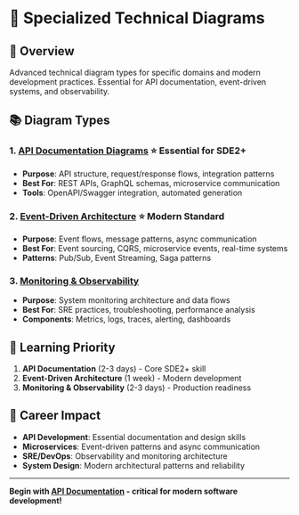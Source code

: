 # 🔧 Specialized Technical Diagrams

## 🎯 **Overview**

Advanced technical diagram types for specific domains and modern development practices. Essential for API documentation, event-driven systems, and observability.

## 📚 **Diagram Types**

### **1. [API Documentation Diagrams](./01-api-documentation.md)** ⭐ **Essential for SDE2+**

- **Purpose**: API structure, request/response flows, integration patterns
- **Best For**: REST APIs, GraphQL schemas, microservice communication
- **Tools**: OpenAPI/Swagger integration, automated generation

### **2. [Event-Driven Architecture](./02-event-driven.md)** ⭐ **Modern Standard**

- **Purpose**: Event flows, message patterns, async communication
- **Best For**: Event sourcing, CQRS, microservice events, real-time systems
- **Patterns**: Pub/Sub, Event Streaming, Saga patterns

### **3. [Monitoring & Observability](./03-monitoring-diagrams.md)**

- **Purpose**: System monitoring architecture and data flows
- **Best For**: SRE practices, troubleshooting, performance analysis
- **Components**: Metrics, logs, traces, alerting, dashboards

## 🚀 **Learning Priority**

1. **API Documentation** (2-3 days) - Core SDE2+ skill
2. **Event-Driven Architecture** (1 week) - Modern development
3. **Monitoring & Observability** (2-3 days) - Production readiness

## 💼 **Career Impact**

- **API Development**: Essential documentation and design skills
- **Microservices**: Event-driven patterns and async communication
- **SRE/DevOps**: Observability and monitoring architecture
- **System Design**: Modern architectural patterns and reliability

---

**Begin with [API Documentation](./01-api-documentation.md) - critical for modern software development!**
